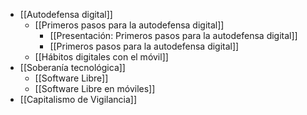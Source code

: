- [[Autodefensa digital]]
	- [[Primeros pasos para la autodefensa digital]]
		- [[Presentación: Primeros pasos para la autodefensa digital]]
		- [[Primeros pasos para la autodefensa digital]]
	- [[Hábitos digitales con el móvil]]
- [[Soberanía tecnológica]]
	- [[Software Libre]]
	- [[Software Libre en móviles]]
- [[Capitalismo de Vigilancia]]
